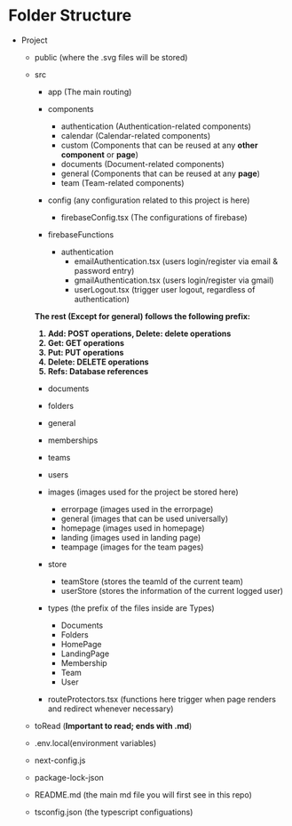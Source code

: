 # Folder Structure

- Project
  - public (where the .svg files will be stored)
  - src
    - app (The main routing)
   
    - components
      - authentication (Authentication-related components)
      - calendar (Calendar-related components)
      - custom (Components that can be reused at any **other component** or **page**)
      - documents (Document-related components)
      - general (Components that can be reused at any **page**)
      - team (Team-related components)
     
    - config (any configuration related to this project is here)
      - firebaseConfig.tsx (The configurations of firebase)
     
    - firebaseFunctions
      - authentication
        - emailAuthentication.tsx (users login/register via email & password entry)
        - gmailAuthentication.tsx (users login/register via gmail)
        - userLogout.tsx (trigger user logout, regardless of authentication)

    <b>The rest (Except for general) follows the following prefix:  
    1. Add: POST operations, Delete: delete operations
    2. Get: GET operations
    3. Put: PUT operations
    4. Delete: DELETE operations
    5. Refs: Database references
    </b>
       
      - documents
      - folders
      - general
      - memberships
      - teams
      - users
    
    - images (images used for the project be stored here)
      - errorpage (images used in the errorpage)
      - general (images that can be used universally)
      - homepage (images used in homepage)
      - landing (images used in landing page)
      - teampage (images for the team pages)
     
    - store
      - teamStore (stores the teamId of the current team)
      - userStore (stores the information of the current logged user)
      
    - types (the prefix of the files inside are Types)
      - Documents
      - Folders
      - HomePage
      - LandingPage
      - Membership
      - Team
      - User
        
    - routeProtectors.tsx (functions here trigger when page renders and redirect whenever necessary)
  
  - toRead (**Important to read; ends with .md**)
  - .env.local(environment variables)
  - next-config.js
  - package-lock-json
  - README.md (the main md file you will first see in this repo)
  - tsconfig.json (the typescript configuations)

